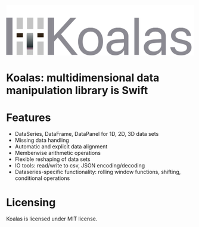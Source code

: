 <p align="center">
  <img src="logo.svg?raw=true" alt="Sublime's custom image"/>
</p>


 

# Koalas: multidimensional data manipulation library is Swift

# Features

- DataSeries, DataFrame, DataPanel for 1D, 2D, 3D data sets
- Missing data handling
- Automatic and explicit data alignment
- Memberwise arithmetic operations
- Flexible reshaping of data sets
- IO tools: read/write to csv, JSON encoding/decoding
- Dataseries-specific functionality: rolling window functions, shifting, conditional operations

# Licensing

Koalas is licensed under MIT license.
